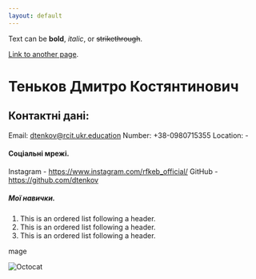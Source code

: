```yaml
---
layout: default
---
```


Text can be **bold**, _italic_, or ~~strikethrough~~.

[Link to another page](./another-page.html).
# Теньков Дмитро Костянтинович


## Контактні дані:
Email: dtenkov@rcit.ukr.education
Number: +38-0980715355
Location: -



#### Соціальні мрежі.

Instagram - https://www.instagram.com/rfkeb_official/
GitHub - https://github.com/dtenkov

##### Мої навички.

1.  This is an ordered list following a header.
2.  This is an ordered list following a header.
3.  This is an ordered list following a header.



mage

![Octocat](https://github.githubassets.com/images/icons/emoji/octocat.png)

